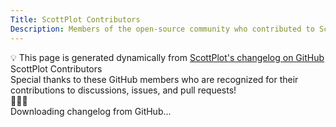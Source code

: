 ```yaml
---
Title: ScottPlot Contributors
Description: Members of the open-source community who contributed to ScottPlot
---
```


<div class="alert alert-primary fs-5" role="alert">
    💡 This page is generated dynamically from
    <a href='https://github.com/ScottPlot/ScottPlot/blob/main/src/ScottPlot4/changelog.md'>
        ScottPlot's changelog on GitHub
    </a>
</div>

<div class='display-3 text-center'>ScottPlot Contributors</div>

<div class='fs-3 fw-lighter text-center mx-5 px-5'>
    Special thanks to these GitHub members who are 
    recognized for their contributions
    to discussions, issues, and pull requests!
</div>

<div class='display-3 my-5 text-center'>💖🚀✨</div>


<div id="contributors">
    <div class='fs-2 font-monospace text-center'>Downloading changelog from GitHub...</div>
</div>

<script src="contributors.js"></script>

<script>
    const changelogUrl = 'https://raw.githubusercontent.com/ScottPlot/ScottPlot/main/src/ScottPlot4/changelog.md';
    const testUrl = '/js/changelog/changelog.test.md';
    const gen = new ContributorPageGenerator("contributors", testUrl);
</script>